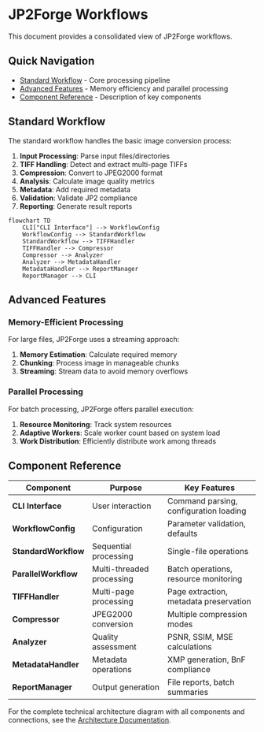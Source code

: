 # JP2Forge Workflows

This document provides a consolidated view of JP2Forge workflows.

## Quick Navigation
- [Standard Workflow](#standard-workflow) - Core processing pipeline
- [Advanced Features](#advanced-features) - Memory efficiency and parallel processing
- [Component Reference](#component-reference) - Description of key components

## Standard Workflow

The standard workflow handles the basic image conversion process:

1. **Input Processing**: Parse input files/directories
2. **TIFF Handling**: Detect and extract multi-page TIFFs
3. **Compression**: Convert to JPEG2000 format
4. **Analysis**: Calculate image quality metrics
5. **Metadata**: Add required metadata
6. **Validation**: Validate JP2 compliance
7. **Reporting**: Generate result reports

```mermaid
flowchart TD
    CLI["CLI Interface"] --> WorkflowConfig
    WorkflowConfig --> StandardWorkflow
    StandardWorkflow --> TIFFHandler
    TIFFHandler --> Compressor
    Compressor --> Analyzer
    Analyzer --> MetadataHandler
    MetadataHandler --> ReportManager
    ReportManager --> CLI
```

## Advanced Features

### Memory-Efficient Processing

For large files, JP2Forge uses a streaming approach:

1. **Memory Estimation**: Calculate required memory
2. **Chunking**: Process image in manageable chunks
3. **Streaming**: Stream data to avoid memory overflows

### Parallel Processing

For batch processing, JP2Forge offers parallel execution:

1. **Resource Monitoring**: Track system resources
2. **Adaptive Workers**: Scale worker count based on system load
3. **Work Distribution**: Efficiently distribute work among threads

## Component Reference

| Component | Purpose | Key Features |
|-----------|---------|-------------|
| **CLI Interface** | User interaction | Command parsing, configuration loading |
| **WorkflowConfig** | Configuration | Parameter validation, defaults |
| **StandardWorkflow** | Sequential processing | Single-file operations |
| **ParallelWorkflow** | Multi-threaded processing | Batch operations, resource monitoring |
| **TIFFHandler** | Multi-page processing | Page extraction, metadata preservation |
| **Compressor** | JPEG2000 conversion | Multiple compression modes |
| **Analyzer** | Quality assessment | PSNR, SSIM, MSE calculations |
| **MetadataHandler** | Metadata operations | XMP generation, BnF compliance |
| **ReportManager** | Output generation | File reports, batch summaries |

For the complete technical architecture diagram with all components and connections, see the [Architecture Documentation](architecture.md).